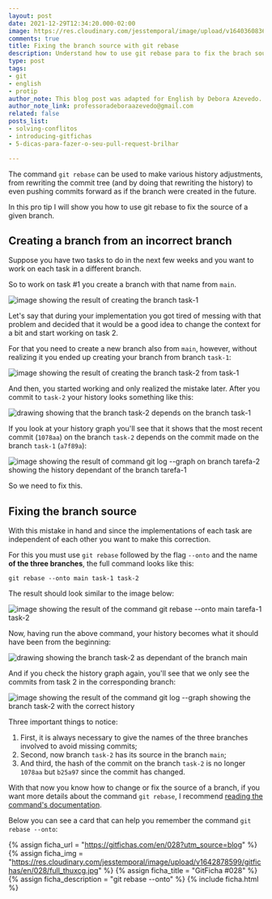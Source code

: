 ```yaml
---
layout: post
date: 2021-12-29T12:34:20.000-02:00
image: https://res.cloudinary.com/jesstemporal/image/upload/v1640360836/covers/pro_tip_voc9gk.png
comments: true
title: Fixing the branch source with git rebase
description: Understand how to use git rebase para to fix the brach source
type: post
tags:
- git
- english
- protip
author_note: This blog post was adapted for English by Debora Azevedo.
author_note_link: professoradeboraazevedo@gmail.com
related: false
posts_list:
- solving-conflitos
- introducing-gitfichas
- 5-dicas-para-fazer-o-seu-pull-request-brilhar

---
```

The command `git rebase` can be used to make various history adjustments, from rewriting the commit tree (and by doing that rewriting the history) to even pushing commits forward as if the branch were created in the future.

In this pro tip I will show you how to use git rebase to fix the source of a given branch.

## Creating a branch from an incorrect branch

Suppose you have two tasks to do in the next few weeks and you want to work on each task in a different branch.

So to work on task #1 you create a branch with that name from `main`.

![image showing the result of creating the branch task-1](https://res.cloudinary.com/jesstemporal/image/upload/v1643381405/git-rebase-ajustar-origem/git-checkout-fig1_qd3kkn.png)

Let's say that during your implementation you got tired of messing with that problem and decided that it would be a good idea to change the context for a bit and start working on task 2.

For that you need to create a new branch also from `main`, however, without realizing it you ended up creating your branch from branch `task-1`:

![image showing the result of creating the branch task-2 from task-1](https://res.cloudinary.com/jesstemporal/image/upload/v1643382296/git-rebase-ajustar-origem/git-switch-fig2_ugve35.png)

And then, you started working and only realized the mistake later. After you commit to `task-2` your history looks something like this:

![drawing showing that the branch task-2 depends on the branch task-1](https://res.cloudinary.com/jesstemporal/image/upload/v1643382763/git-rebase-ajustar-origem/rebase-fixing-source-fig3_yjr1zx.jpg)

If you look at your history graph you'll see that it shows that the most recent commit (`1078aa`) on the branch `task-2` depends on the commit made on the branch `task-1` (`a7f89a`):

![image showing the result of command git log --graph on branch tarefa-2 showing the history dependant of the branch tarefa-1](https://res.cloudinary.com/jesstemporal/image/upload/v1643382297/git-rebase-ajustar-origem/git-log-graph-worng-branch-fig4_bsmw1u.png)

So we need to fix this.

## Fixing the branch source

With this mistake in hand and since the implementations of each task are independent of each other you want to make this correction.

For this you must use `git rebase` followed by the flag `--onto` and the name **of the three branches**, the full command looks like this:

```console
git rebase --onto main task-1 task-2
```

The result should look similar to the image below:

![image showing the result of the command git rebase --onto main tarefa-1 task-2](https://res.cloudinary.com/jesstemporal/image/upload/v1643382296/git-rebase-ajustar-origem/git-rebase-onto-main-task1-task2-fig5_lenp6j.png)

Now, having run the above command, your history becomes what it should have been from the beginning:

![drawing showing the branch task-2 as dependant of the branch main](https://res.cloudinary.com/jesstemporal/image/upload/v1643382763/git-rebase-ajustar-origem/rebase-fixed-source-fig6_shwva2.jpg)

And if you check the history graph again, you'll see that we only see the commits from task 2 in the corresponding branch:

![image showing the result of the command git log --graph showing the branch task-2 with the correct history](https://res.cloudinary.com/jesstemporal/image/upload/v1643382297/git-rebase-ajustar-origem/git-log-graph-correct-branch-fig7_ikzqld.png)

Three important things to notice:

1. First, it is always necessary to give the names of the three branches involved to avoid missing commits;
1. Second, now branch `task-2` has its source in the branch `main`;
1. And third, the hash of the commit on the branch `task-2` is no longer `1078aa` but `b25a97` since the commit has changed.

With that now you know how to change or fix the source of a branch, if you want more details about the command `git rebase`, I recommend [reading the command's documentation](https://git-scm.com/docs/git-rebase).

Below you can see a card that can help you remember the command `git rebase --onto`:

{% assign ficha_url = "https://gitfichas.com/en/028?utm_source=blog" %}
{% assign ficha_img = "https://res.cloudinary.com/jesstemporal/image/upload/v1642878599/gitfichas/en/028/full_thuxcg.jpg" %}
{% assign ficha_title = "GitFicha #028" %}
{% assign ficha_description = "git rebase --onto" %}
{% include ficha.html %}